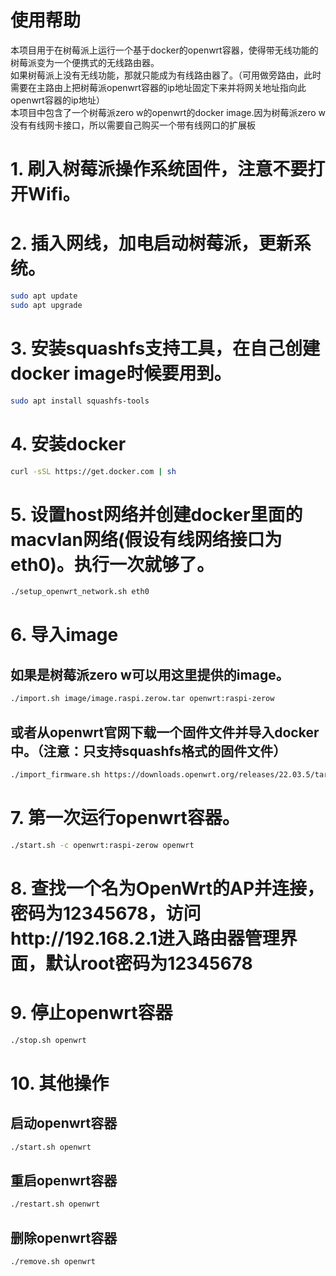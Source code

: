# 使用帮助

本项目用于在树莓派上运行一个基于docker的openwrt容器，使得带无线功能的树莓派变为一个便携式的无线路由器。  
如果树莓派上没有无线功能，那就只能成为有线路由器了。（可用做旁路由，此时需要在主路由上把树莓派openwrt容器的ip地址固定下来并将网关地址指向此openwrt容器的ip地址）  
本项目中包含了一个树莓派zero w的openwrt的docker image.因为树莓派zero w没有有线网卡接口，所以需要自己购买一个带有线网口的扩展板  

# 1. 刷入树莓派操作系统固件，**注意不要打开Wifi**。 
# 2. 插入网线，加电启动树莓派，更新系统。 
```Bash
sudo apt update
sudo apt upgrade
```
# 3. 安装squashfs支持工具，在自己创建docker image时候要用到。  
```Bash
sudo apt install squashfs-tools
```
# 4. 安装docker  
```Bash
curl -sSL https://get.docker.com | sh
```
# 5. 设置host网络并创建docker里面的macvlan网络(假设有线网络接口为eth0)。**执行一次就够了。**  
```Bash
./setup_openwrt_network.sh eth0
```
# 6. 导入image  
## 如果是树莓派zero w可以用这里提供的image。  
```Bash
./import.sh image/image.raspi.zerow.tar openwrt:raspi-zerow
```
## 或者从openwrt官网下载一个固件文件并导入docker中。**（注意：只支持squashfs格式的固件文件）**  
```Bash
./import_firmware.sh https://downloads.openwrt.org/releases/22.03.5/targets/bcm27xx/bcm2708/openwrt-22.03.5-bcm27xx-bcm2708-rpi-squashfs-factory.img.gz openwrt:raspi-zerow
```
# 7. 第一次运行openwrt容器。  
```Bash
./start.sh -c openwrt:raspi-zerow openwrt
```
# 8. 查找一个名为OpenWrt的AP并连接，密码为12345678，访问http://192.168.2.1进入路由器管理界面，默认root密码为12345678    

# 9. 停止openwrt容器  
```Bash
./stop.sh openwrt
```
# 10. 其他操作  
## 启动openwrt容器  
```Bash
./start.sh openwrt
```
## 重启openwrt容器  
```Bash
./restart.sh openwrt
```
## 删除openwrt容器  
```Bash
./remove.sh openwrt
```
